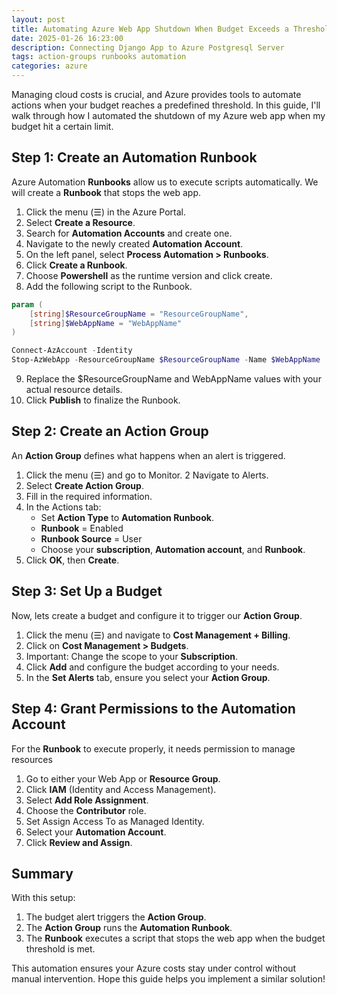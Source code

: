 ```yaml
---
layout: post
title: Automating Azure Web App Shutdown When Budget Exceeds a Threshold
date: 2025-01-26 16:23:00
description: Connecting Django App to Azure Postgresql Server
tags: action-groups runbooks automation
categories: azure
---
```

Managing cloud costs is crucial, and Azure provides tools to automate actions when your budget reaches a predefined threshold. In this guide, I'll walk through how I automated the shutdown of my Azure web app when my budget hit a certain limit.

## Step 1: Create an Automation Runbook
Azure Automation **Runbooks** allow us to execute scripts automatically. We will create a **Runbook** that stops the web app.
1. Click the menu (☰) in the Azure Portal.
2. Select **Create a Resource**.
3. Search for **Automation Accounts** and create one.
4. Navigate to the newly created **Automation Account**.
5. On the left panel, select **Process Automation > Runbooks**.
6. Click **Create a Runbook**.
7. Choose **Powershell** as the runtime version and click create.
8. Add the following script to the Runbook.

```powershell
param (
    [string]$ResourceGroupName = "ResourceGroupName",
    [string]$WebAppName = "WebAppName"
)

Connect-AzAccount -Identity
Stop-AzWebApp -ResourceGroupName $ResourceGroupName -Name $WebAppName
```

9. Replace the $ResourceGroupName and WebAppName values with your actual resource details.
10. Click **Publish** to finalize the Runbook.

## Step 2: Create an Action Group
An **Action Group** defines what happens when an alert is triggered.
1. Click the menu (☰) and go to Monitor.
2 Navigate to Alerts.
3. Select **Create Action Group**.
4. Fill in the required information.
5. In the Actions tab:
    - Set **Action Type** to **Automation Runbook**.
    - **Runbook** = Enabled
    - **Runbook Source** = User
    - Choose your **subscription**, **Automation account**, and **Runbook**.
6. Click **OK**, then **Create**.

## Step 3: Set Up a Budget
Now, lets create a budget and configure it to trigger our **Action Group**.
1. Click the menu (☰) and navigate to **Cost Management + Billing**.
2. Click on **Cost Management > Budgets**.
3. Important: Change the scope to your **Subscription**.
4. Click **Add** and configure the budget according to your needs.
5. In the **Set Alerts** tab, ensure you select your **Action Group**.

## Step 4: Grant Permissions to the Automation Account
For the **Runbook** to execute properly, it needs permission to manage resources
1. Go to either your Web App or **Resource Group**.
2. Click **IAM** (Identity and Access Management).
3. Select **Add Role Assignment**.
4. Choose the **Contributor** role.
5. Set Assign Access To as Managed Identity.
6. Select your **Automation Account**.
7. Click **Review and Assign**.

## Summary
With this setup:
1. The budget alert triggers the **Action Group**.
2. The **Action Group** runs the **Automation Runbook**.
3. The **Runbook** executes a script that stops the web app when the budget threshold is met.

This automation ensures your Azure costs stay under control without manual intervention. Hope this guide helps you implement a similar solution!